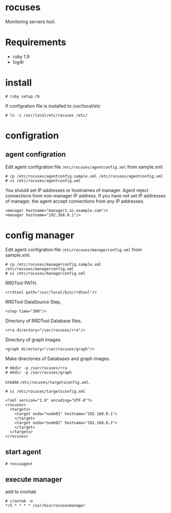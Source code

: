 rocuses
=======

Monitoring servers tool.

# Requirements

* ruby 1.9
* log4r

# install

    # ruby setup.rb

If configration file is installed to /usr/local/etc

    # ln -s /usr/local/etc/rocuses /etc/

# configration
## agent configration
Edit agent configration file `/etc/rocuses/agentconfig.xml` from sample.xml. 

    # cp /etc/rocuses/agentconfig.sample.xml /etc/rocuses/agentconfig.xml
    # vi /etc/rocuses/agentconfig.xml

You should set IP addresses or hostnames of manager. Agent reject connections from non-manager IP address.
If you have not set IP addresses of manager, the agent accept connections from any IP addresses.

    <manager hostname="manager1.in.example.com"/>
    <manager hostname="192.168.0.1"/>

# config manager
Edit agent configration file `/etc/rocuses/managerconfig.xml` from sample.xml. 

    # cp /etc/rocuses/managerconfig.sample.xml /etc/rocuses/managerconfig.xml
    # vi /etc/rocuses/managerconfig.xml

RRDTool PATH.

    <rrdtool path="/usr/local/bin/rrdtool"/>

RRDTool DataSource Step,

    <step time="300"/>

Directory of RRDTool Database files.

    <rra directory="/var/rocuses/rra"/>

Directory of graph images.

    <graph directory="/var/rocuses/graph"/>

Make directories of Databases and graph images.

    # mkdir -p /var/rocuses/rra
    # mkdir -p /var/rocuses/graph

create `/etc/rocuses/targetsconfig.xml`.

    # vi /etc/rocuses/targetsconfig.xml

    <?xml version="1.0" encoding="UTF-8"?>
    <rocuses>
      <targets>
        <target node="node01" hostname="192.168.0.1">
        </target>
        <target node="node02" hostname="192.168.0.2">
        </target>
      </targets>
    </rocuses>

## start agent

    # rocusagent

## execute manager

add to crontab

    # crontab -e
    */5 * * * * /usr/bin/rocusesmanager
